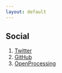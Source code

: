 ```yaml
---
layout: default
---
```


<!--- * Email: [email@site.com](mailto:email@site.com) --->

## Social

1. [Twitter](https://twitter.com/planet403)
2. [GitHub](https://github.com/xrcyz)
3. [OpenProcessing](https://openprocessing.org/user/43936)
